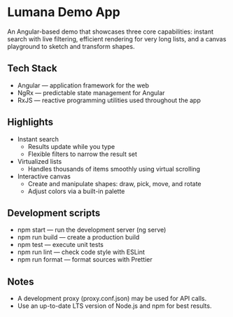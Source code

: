# Lumana Demo App

An Angular-based demo that showcases three core capabilities: instant search with live filtering, efficient rendering for very long lists, and a canvas playground to sketch and transform shapes.

## Tech Stack
- Angular — application framework for the web
- NgRx — predictable state management for Angular
- RxJS — reactive programming utilities used throughout the app

## Highlights
- Instant search
  - Results update while you type
  - Flexible filters to narrow the result set
- Virtualized lists
  - Handles thousands of items smoothly using virtual scrolling
- Interactive canvas
  - Create and manipulate shapes: draw, pick, move, and rotate
  - Adjust colors via a built-in palette


## Development scripts
- npm start — run the development server (ng serve)
- npm run build — create a production build
- npm test — execute unit tests
- npm run lint — check code style with ESLint
- npm run format — format sources with Prettier

## Notes
- A development proxy (proxy.conf.json) may be used for API calls.
- Use an up-to-date LTS version of Node.js and npm for best results.
